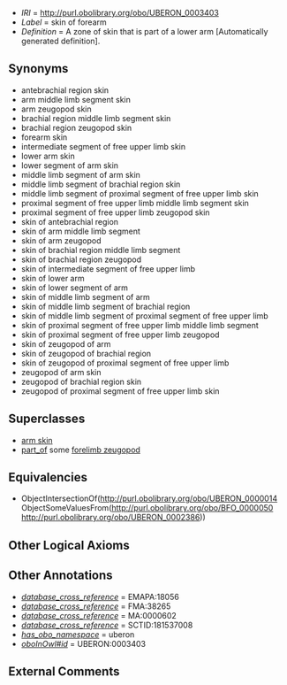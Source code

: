  * *IRI* = http://purl.obolibrary.org/obo/UBERON_0003403
 * *Label* = skin of forearm
 * *Definition* = A zone of skin that is part of a lower arm [Automatically generated definition].

## Synonyms

 * antebrachial region skin
 * arm middle limb segment skin
 * arm zeugopod skin
 * brachial region middle limb segment skin
 * brachial region zeugopod skin
 * forearm skin
 * intermediate segment of free upper limb skin
 * lower arm skin
 * lower segment of arm skin
 * middle limb segment of arm skin
 * middle limb segment of brachial region skin
 * middle limb segment of proximal segment of free upper limb skin
 * proximal segment of free upper limb middle limb segment skin
 * proximal segment of free upper limb zeugopod skin
 * skin of antebrachial region
 * skin of arm middle limb segment
 * skin of arm zeugopod
 * skin of brachial region middle limb segment
 * skin of brachial region zeugopod
 * skin of intermediate segment of free upper limb
 * skin of lower arm
 * skin of lower segment of arm
 * skin of middle limb segment of arm
 * skin of middle limb segment of brachial region
 * skin of middle limb segment of proximal segment of free upper limb
 * skin of proximal segment of free upper limb middle limb segment
 * skin of proximal segment of free upper limb zeugopod
 * skin of zeugopod of arm
 * skin of zeugopod of brachial region
 * skin of zeugopod of proximal segment of free upper limb
 * zeugopod of arm skin
 * zeugopod of brachial region skin
 * zeugopod of proximal segment of free upper limb skin

## Superclasses

 * [arm skin](../../UBERON/27/UBERON_0002427.md)
 * [part_of](../../BFO/50/BFO_0000050.md) some [forelimb zeugopod](../../UBERON/86/UBERON_0002386.md)

## Equivalencies

 * ObjectIntersectionOf(<http://purl.obolibrary.org/obo/UBERON_0000014> ObjectSomeValuesFrom(<http://purl.obolibrary.org/obo/BFO_0000050> <http://purl.obolibrary.org/obo/UBERON_0002386>))

## Other Logical Axioms


## Other Annotations

 * *[database_cross_reference](../../ef/oboInOwl#hasDbXref.md)* = EMAPA:18056
 * *[database_cross_reference](../../ef/oboInOwl#hasDbXref.md)* = FMA:38265
 * *[database_cross_reference](../../ef/oboInOwl#hasDbXref.md)* = MA:0000602
 * *[database_cross_reference](../../ef/oboInOwl#hasDbXref.md)* = SCTID:181537008
 * *[has_obo_namespace](../../ce/oboInOwl#hasOBONamespace.md)* = uberon
 * *[oboInOwl#id](../../id/oboInOwl#id.md)* = UBERON:0003403

## External Comments

